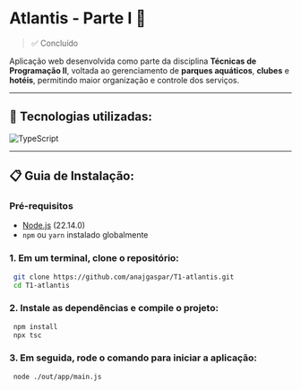 # Atlantis - Parte I 🐬
>✅ Concluído

Aplicação web desenvolvida como parte da disciplina **Técnicas de Programação II**, voltada ao gerenciamento de **parques aquáticos**, **clubes** e **hotéis**, permitindo maior organização e controle dos serviços.

---

## 🔧 Tecnologias utilizadas:

![TypeScript](https://img.shields.io/badge/typescript-%23007ACC.svg?style=for-the-badge&logo=typescript&logoColor=white)

---

## 📋 Guia de Instalação:

### Pré-requisitos
- [Node.js](https://nodejs.org/) (22.14.0)
- `npm` ou `yarn` instalado globalmente

### 1. Em um terminal, clone o repositório:

```bash
 git clone https://github.com/anajgaspar/T1-atlantis.git
 cd T1-atlantis
  ```
  
### 2. Instale as dependências e compile o projeto:

```bash
 npm install
 npx tsc
```

### 3. Em seguida, rode o comando para iniciar a aplicação:

```bash
 node ./out/app/main.js
```
